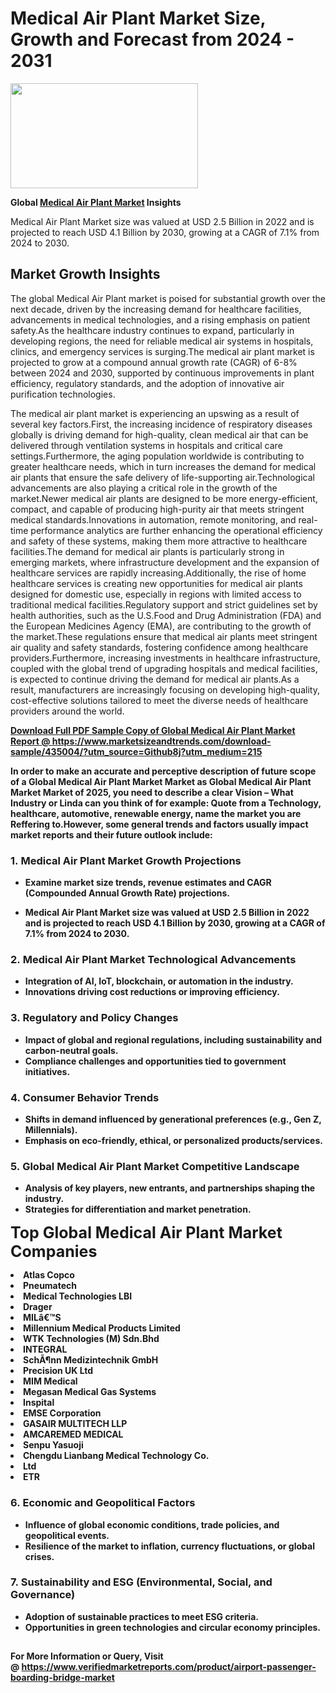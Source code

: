 <H1>Medical Air Plant Market Size, Growth and Forecast from 2024 - 2031</H1><img class="aligncenter size-medium wp-image-584254" src="https://thirdeyenews.in/wp-content/uploads/2024/09/Global-Market-Research-300x168.jpeg" alt="" width="300" height="168" /><p><strong>Global&nbsp;<a href="https://www.marketsizeandtrends.com/download-sample/435004/?utm_source=Github8j?utm_medium=215">Medical Air Plant Market</a> Insights</strong></p><p>Medical Air Plant Market size was valued at USD 2.5 Billion in 2022 and is projected to reach USD 4.1 Billion by 2030, growing at a CAGR of 7.1% from 2024 to 2030.</p><p><h2>Market Growth Insights</h2> <p>The global Medical Air Plant market is poised for substantial growth over the next decade, driven by the increasing demand for healthcare facilities, advancements in medical technologies, and a rising emphasis on patient safety.As the healthcare industry continues to expand, particularly in developing regions, the need for reliable medical air systems in hospitals, clinics, and emergency services is surging.The medical air plant market is projected to grow at a compound annual growth rate (CAGR) of 6-8% between 2024 and 2030, supported by continuous improvements in plant efficiency, regulatory standards, and the adoption of innovative air purification technologies.</p> <p><strong><a href="#"></a></strong></p> <p>The medical air plant market is experiencing an upswing as a result of several key factors.First, the increasing incidence of respiratory diseases globally is driving demand for high-quality, clean medical air that can be delivered through ventilation systems in hospitals and critical care settings.Furthermore, the aging population worldwide is contributing to greater healthcare needs, which in turn increases the demand for medical air plants that ensure the safe delivery of life-supporting air.Technological advancements are also playing a critical role in the growth of the market.Newer medical air plants are designed to be more energy-efficient, compact, and capable of producing high-purity air that meets stringent medical standards.Innovations in automation, remote monitoring, and real-time performance analytics are further enhancing the operational efficiency and safety of these systems, making them more attractive to healthcare facilities.The demand for medical air plants is particularly strong in emerging markets, where infrastructure development and the expansion of healthcare services are rapidly increasing.Additionally, the rise of home healthcare services is creating new opportunities for medical air plants designed for domestic use, especially in regions with limited access to traditional medical facilities.Regulatory support and strict guidelines set by health authorities, such as the U.S.Food and Drug Administration (FDA) and the European Medicines Agency (EMA), are contributing to the growth of the market.These regulations ensure that medical air plants meet stringent air quality and safety standards, fostering confidence among healthcare providers.Furthermore, increasing investments in healthcare infrastructure, coupled with the global trend of upgrading hospitals and medical facilities, is expected to continue driving the demand for medical air plants.As a result, manufacturers are increasingly focusing on developing high-quality, cost-effective solutions tailored to meet the diverse needs of healthcare providers around the world.</p> <p><strong><a href="#"></p><p><span class=""><strong>Download Full PDF Sample Copy of Global Medical Air Plant Market Report</strong> @ <a href="https://www.marketsizeandtrends.com/download-sample/435004/?utm_source=Github8j?utm_medium=215" target="_blank">https://www.marketsizeandtrends.com/download-sample/435004/?utm_source=Github8j?utm_medium=215</a></span></p><p>In order to make an accurate and perceptive description of future scope of a Global&nbsp;Medical Air Plant Market Market as Global&nbsp;Medical Air Plant Market Market of 2025, you need to describe a clear Vision &ndash; What Industry or Linda can you think of for example: Quote from a Technology, healthcare, automotive, renewable energy, name the market you are Reffering to.However, some general trends and factors usually impact market reports and their future outlook include:</p><h3>1.&nbsp;<strong>Medical Air Plant Market Growth Projections</strong></h3><ul><li>Examine market size trends, revenue estimates and CAGR (Compounded Annual Growth Rate) projections.</li><li><p>Medical Air Plant Market size was valued at USD 2.5 Billion in 2022 and is projected to reach USD 4.1 Billion by 2030, growing at a CAGR of 7.1% from 2024 to 2030.</p></li></ul><h3>2.&nbsp;<strong>Medical Air Plant Market Technological Advancements</strong></h3><ul><li>Integration of AI, IoT, blockchain, or automation in the industry.</li><li>Innovations driving cost reductions or improving efficiency.</li></ul><h3>3.&nbsp;<strong>Regulatory and Policy Changes</strong></h3><ul><li>Impact of global and regional regulations, including sustainability and carbon-neutral goals.</li><li>Compliance challenges and opportunities tied to government initiatives.</li></ul><h3>4.&nbsp;<strong>Consumer Behavior Trends</strong></h3><ul><li>Shifts in demand influenced by generational preferences (e.g., Gen Z, Millennials).</li><li>Emphasis on eco-friendly, ethical, or personalized products/services.</li></ul><h3>5.&nbsp;<strong>Global Medical Air Plant Market Competitive Landscape</strong></h3><ul><li>Analysis of key players, new entrants, and partnerships shaping the industry.</li><li>Strategies for differentiation and market penetration.</li></ul><p data-pm-slice="1 1 []"><span style="color: inherit; font-family: inherit; font-size: 25px;">Top Global Medical Air Plant Market Companies</span></p><div class="" data-test-id=""><p><li>Atlas Copco</li><li> Pneumatech</li><li> Medical Technologies LBI</li><li> Drager</li><li> MILâ€™S</li><li> Millennium Medical Products Limited</li><li> WTK Technologies (M) Sdn.Bhd</li><li> INTEGRAL</li><li> SchÃ¶nn Medizintechnik GmbH</li><li> Precision UK Ltd</li><li> MIM Medical</li><li> Megasan Medical Gas Systems</li><li> Inspital</li><li> EMSE Corporation</li><li> GASAIR MULTITECH LLP</li><li> AMCAREMED MEDICAL</li><li> Senpu Yasuoji</li><li> Chengdu Lianbang Medical Technology Co.</li><li> Ltd</li><li> ETR</li></p></div><h3>6.&nbsp;<strong>Economic and Geopolitical Factors</strong></h3><ul><li>Influence of global economic conditions, trade policies, and geopolitical events.</li><li>Resilience of the market to inflation, currency fluctuations, or global crises.</li></ul><h3>7.&nbsp;<strong>Sustainability and ESG (Environmental, Social, and Governance)</strong></h3><ul><li>Adoption of sustainable practices to meet ESG criteria.</li><li>Opportunities in green technologies and circular economy principles.</li></ul><h2><strong style="font-size: 14px;">For More Information or Query, Visit @&nbsp;</strong><a style="background-color: #ffffff; font-size: 14px;" href="https://www.marketsizeandtrends.com/report/medical-air-plant-market/" target="_blank">https://www.verifiedmarketreports.com/product/airport-passenger-boarding-bridge-market</a></h2>